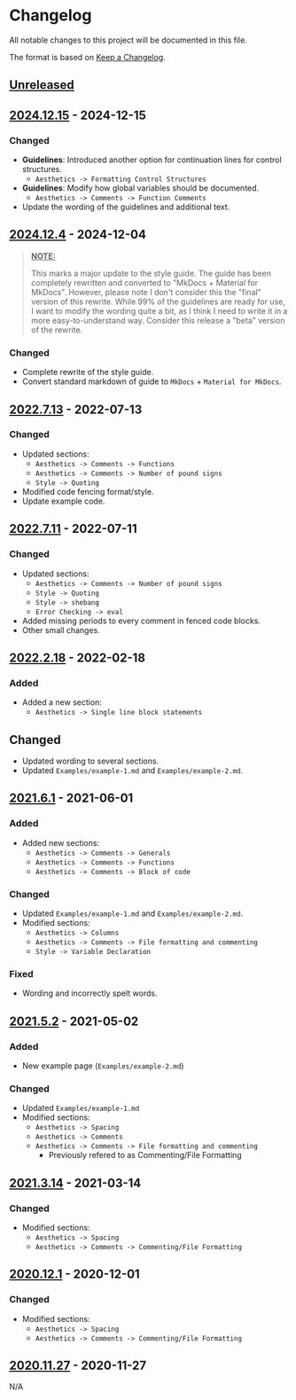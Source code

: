 # Changelog

All notable changes to this project will be documented in this file.

The format is based on [Keep a Changelog](https://keepachangelog.com/en/1.0.0/).

## [Unreleased]

## [2024.12.15] - 2024-12-15

### Changed

- **Guidelines**: Introduced another option for continuation lines for control structures.
    - `Aesthetics -> Formatting Control Structures`
- **Guidelines**: Modify how global variables should be documented.
    - `Aesthetics -> Comments -> Function Comments`
- Update the wording of the guidelines and additional text.

## [2024.12.4] - 2024-12-04


> <u>**NOTE:**</u>
>
> This marks a major update to the style guide. The guide has been completely rewritten and converted to "MkDocs + Material for MkDocs". However, please note I don't consider this the "final" version of this rewrite. While 99% of the guidelines are ready for use, I want to modify the wording quite a bit, as I think I need to write it in a more easy-to-understand way. Consider this release a "beta" version of the rewrite.

### Changed

- Complete rewrite of the style guide.
- Convert standard markdown of guide to `MkDocs` + `Material for MkDocs`.

## [2022.7.13] - 2022-07-13

### Changed

- Updated sections:
    - `Aesthetics -> Comments -> Functions`
    - `Aesthetics -> Comments -> Number of pound signs`
    - `Style -> Quoting`
- Modified code fencing format/style.
- Update example code.

## [2022.7.11] - 2022-07-11

### Changed

- Updated sections:
    - `Aesthetics -> Comments -> Number of pound signs`
    - `Style -> Quoting`
    - `Style -> shebang`
    - `Error Checking -> eval`
- Added missing periods to every comment in fenced code blocks.
- Other small changes.

## [2022.2.18] - 2022-02-18

### Added

- Added a new section:
    - `Aesthetics -> Single line block statements`

## Changed

- Updated wording to several sections.
- Updated `Examples/example-1.md` and `Examples/example-2.md`.

## [2021.6.1] - 2021-06-01

### Added

- Added new sections:
    - `Aesthetics -> Comments -> Generals`
    - `Aesthetics -> Comments -> Functions`
    - `Aesthetics -> Comments -> Block of code`

### Changed

- Updated `Examples/example-1.md` and `Examples/example-2.md`.
- Modified sections:
    - `Aesthetics -> Columns`
    - `Aesthetics -> Comments -> File formatting and commenting`
    - `Style -> Variable Declaration`

### Fixed

- Wording and incorrectly spelt words.

## [2021.5.2] - 2021-05-02

### Added

- New example page (`Examples/example-2.md`)

### Changed

- Updated `Examples/example-1.md`
- Modified sections:
    - `Aesthetics -> Spacing`
    - `Aesthetics -> Comments`
    - `Aesthetics -> Comments -> File formatting and commenting`
        - Previously refered to as Commenting/File Formatting

## [2021.3.14] - 2021-03-14

### Changed

- Modified sections:
    - `Aesthetics -> Spacing`
    - `Aesthetics -> Comments -> Commenting/File Formatting`

## [2020.12.1] - 2020-12-01

### Changed

- Modified sections:
    - `Aesthetics -> Spacing`
    - `Aesthetics -> Comments -> Commenting/File Formatting`

## [2020.11.27] - 2020-11-27

N/A

[unreleased]: https://github.com/StrangeRanger/bash-style-guide/compare/2024.12.15...HEAD
[2024.12.15]: https://github.com/StrangeRanger/bash-style-guide/releases/tag/2024.12.15
[2024.12.4]: https://github.com/StrangeRanger/bash-style-guide/releases/tag/2024.12.4
[2022.7.13]: https://github.com/StrangeRanger/bash-style-guide/releases/tag/2022.7.13
[2022.7.11]: https://github.com/StrangeRanger/bash-style-guide/releases/tag/2022.7.11
[2022.2.18]: https://github.com/StrangeRanger/bash-style-guide/releases/tag/2022.2.18
[2021.6.1]: https://github.com/StrangeRanger/bash-style-guide/releases/tag/2021.6.1
[2021.5.2]: https://github.com/StrangeRanger/bash-style-guide/releases/tag/2021.5.2
[2021.3.14]: https://github.com/StrangeRanger/bash-style-guide/releases/tag/2021.3.14
[2020.12.1]: https://github.com/StrangeRanger/bash-style-guide/releases/tag/2020.12.1
[2020.11.27]: https://github.com/StrangeRanger/bash-style-guide/releases/tag/2020.11.27
